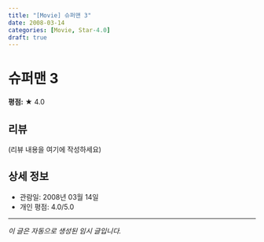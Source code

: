 ```yaml
---
title: "[Movie] 슈퍼맨 3"
date: 2008-03-14
categories: [Movie, Star-4.0]
draft: true
---
```


# 슈퍼맨 3

**평점:** ★ 4.0

## 리뷰

(리뷰 내용을 여기에 작성하세요)

## 상세 정보

- 관람일: 2008년 03월 14일
- 개인 평점: 4.0/5.0

---

*이 글은 자동으로 생성된 임시 글입니다.*
